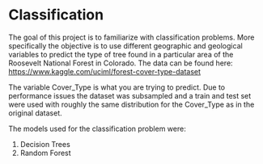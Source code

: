 # Classification

The goal of this project is to familiarize with classification problems. More specifically the objective is to use different
geographic and geological variables to predict the type of tree found in a particular area of the Roosevelt National Forest in Colorado. 
The data can be found here:
https://www.kaggle.com/uciml/forest-cover-type-dataset

The variable Cover_Type is what you are trying to predict. Due to performance issues the dataset was subsampled and a train and test 
set were used with roughly the same distribution for the Cover_Type as in the original dataset.

The models used for the classification problem were:
1) Decision Trees
2) Random Forest
